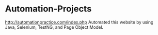 # Automation-Projects
http://automationpractice.com/index.php Automated this website by using Java, Selenium, TestNG, and Page Object Model.
